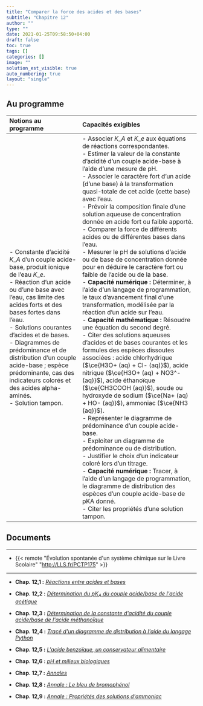 ```yaml
---
title: "Comparer la force des acides et des bases"
subtitle: "Chapitre 12"
author: ""
type: ""
date: 2021-01-25T09:58:50+04:00
draft: false
toc: true
tags: []
categories: []
image: ""
solution_est_visible: true
auto_numbering: true
layout: "single"
---
```


## Au programme

| Notions au programme | Capacités exigibles |
| :---- | :---- |
| - Constante d’acidité $K\_A$ d’un couple acide-base, produit ionique de l’eau $K\_e$.<br />- Réaction d’un acide ou d’une base avec l’eau, cas limite des acides forts et des bases fortes dans l’eau.<br />- Solutions courantes d’acides et de bases.<br />- Diagrammes de prédominance et de distribution d’un couple acide-base ; espèce prédominante, cas des indicateurs colorés et des acides alpha-aminés.<br />- Solution tampon. | - Associer $K\_A$ et $K\_e$ aux équations de réactions correspondantes.<br />- Estimer la valeur de la constante d’acidité d’un couple acide-base à l’aide d’une mesure de pH.<br />- Associer le caractère fort d’un acide (d’une base) à la transformation quasi-totale de cet acide (cette base) avec l’eau.<br />- Prévoir la composition finale d’une solution aqueuse de concentration donnée en acide fort ou faible apporté.<br />- Comparer la force de différents acides ou de différentes bases dans l’eau.<br />- Mesurer le pH de solutions d’acide ou de base de concentration donnée pour en déduire le caractère fort ou faible de l’acide ou de la base.<br />- **Capacité numérique :** Déterminer, à l’aide d’un langage de programmation, le taux d’avancement final d’une transformation, modélisée par la réaction d’un acide sur l’eau.<br />- **Capacité mathématique :** Résoudre une équation du second degré.<br />- Citer des solutions aqueuses d’acides et de bases courantes et les formules des espèces dissoutes associées : acide chlorhydrique ($\ce{H3O+ (aq) + Cl- (aq)}$), acide nitrique ($\ce{H3O+ (aq) + NO3^- (aq)}$), acide éthanoïque ($\ce{CH3COOH (aq)}$), soude ou hydroxyde de sodium ($\ce{Na+ (aq) + HO- (aq)}$), ammoniac ($\ce{NH3 (aq)}$).<br />- Représenter le diagramme de prédominance d’un couple acide-base.<br />- Exploiter un diagramme de prédominance ou de distribution.<br />- Justifier le choix d’un indicateur coloré lors d’un titrage.<br />- **Capacité numérique :** Tracer, à l’aide d’un langage de programmation, le diagramme de distribution des espèces d’un couple acide-base de pKA donné.<br />- Citer les propriétés d’une solution tampon. |

## Documents

----

- {{< remote "Évolution spontanée d'un système chimique sur le Livre Scolaire" "http://LLS.fr/PCTP175" >}}

----

- **Chap. 12,1 :** [*Réactions entre acides et bases*](1-reactions-acides-bases)

- **Chap. 12,2 :** [*Détermination du $pK_A$ du couple acide/base de l'acide acétique*](2-determination-pka)

- **Chap. 12,3 :** [*Détermination de la constante d'acidité du couple acide/base de l'acide méthanoïque*](3-determination-pka)

- **Chap. 12,4 :** [*Tracé d'un diagramme de distribution à l'aide du langage Python*](4-trace-diagramme-predominance)

- **Chap. 12,5 :** [*L'acide benzoïque, un conservateur alimentaire*](3-determination-avancement-final)

- **Chap. 12,6 :** [*pH et milieux biologiques*](4-ph-milieux-biologiques)

- **Chap. 12,7 :** [*Annales*](5-annales)

- **Chap. 12,8 :** [*Annale : Le bleu de bromophénol*](6-annale-bleu-de-bromophenol)

- **Chap. 12,9 :** [*Annale : Propriétés des solutions d'ammoniac*](9-annale-solutions-ammoniac)



